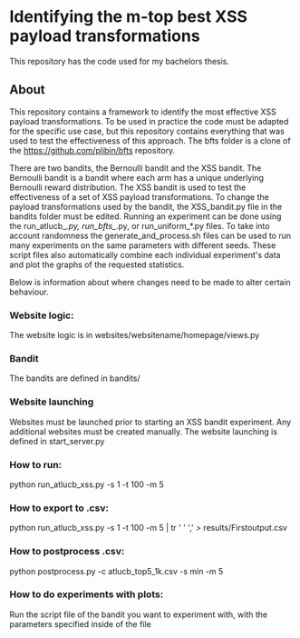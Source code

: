 # Identifying the m-top best XSS payload transformations
This repository has the code used for my bachelors thesis.

## About
This repository contains a framework to identify the most effective XSS payload transformations. To be used in practice the code must be adapted for the specific use case, but this repository contains everything that was used to test the effectiveness of this approach. The bfts folder is a clone of the https://github.com/plibin/bfts repository.

There are two bandits, the Bernoulli bandit and the XSS bandit. The Bernoulli bandit is a bandit where each arm has a unique underlying Bernoulli reward distribution. The XSS bandit is used to test the effectiveness of a set of XSS payload transformations. To change the payload transformations used by the bandit, the XSS_bandit.py file in the bandits folder must be edited. Running an experiment can be done using the run_atlucb_*.py, run_bfts_*.py, or run_uniform_*.py files. To take into account randomness the generate_and_process.sh files can be used to run many experiments on the same parameters with different seeds. These script files also automatically combine each individual experiment's data and plot the graphs of the requested statistics.

Below is information about where changes need to be made to alter certain behaviour.

### Website logic:
The website logic is in websites/websitename/homepage/views.py

### Bandit
The bandits are defined in bandits/

### Website launching
Websites must be launched prior to starting an XSS bandit experiment. Any additional websites must be created manually.
The website launching is defined in start_server.py

### How to run:
python run_atlucb_xss.py -s 1 -t 100 -m 5

### How to export to .csv:
python run_atlucb_xss.py -s 1 -t 100 -m 5 | tr ' ' ',' > results/Firstoutput.csv

### How to postprocess .csv:
python postprocess.py -c atlucb_top5_1k.csv -s min -m 5

### How to do experiments with plots:
Run the script file of the bandit you want to experiment with, with the parameters specified inside of the file
